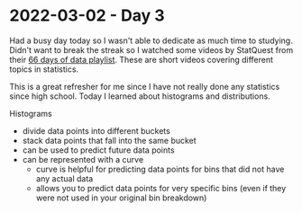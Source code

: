 # 2022-03-02 - Day 3

Had a busy day today so I wasn't able to dedicate as much time to studying. Didn't want to break the streak so I watched some videos by StatQuest from their [66 days of data playlist](https://www.youtube.com/watch?v=qBigTkBLU6g&list=PLblh5JKOoLUJUNlfvCNhJMNjNNpt5ljcR). These are short videos covering different topics in statistics. 

This is a great refresher for me since I have not really done any statistics since high school. Today I learned about histograms and distributions. 

Histograms
- divide data points into different buckets
- stack data points that fall into the same bucket
- can be used to predict future data points 
- can be represented with a curve
	- curve is helpful for predicting data points for bins that did not have any actual data
	- allows you to predict data points for very specific bins (even if they were not used in your original bin breakdown)
